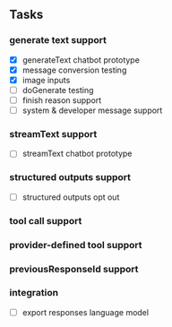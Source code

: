 ## Tasks

### generate text support

- [x] generateText chatbot prototype
- [x] message conversion testing
- [x] image inputs
- [ ] doGenerate testing
- [ ] finish reason support
- [ ] system & developer message support

### streamText support

- [ ] streamText chatbot prototype

### structured outputs support

- [ ] structured outputs opt out

### tool call support

### provider-defined tool support

### previousResponseId support

### integration

- [ ] export responses language model
